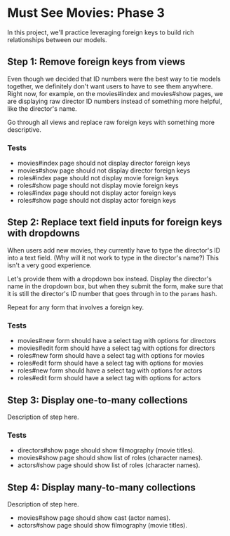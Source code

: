 # Must See Movies: Phase 3

In this project, we'll practice leveraging foreign keys to build rich relationships between our models.

## Step 1: Remove foreign keys from views

Even though we decided that ID numbers were the best way to tie models together, we definitely don't want users to have to see them anywhere. Right now, for example, on the movies#index and movies#show pages, we are displaying raw director ID numbers instead of something more helpful, like the director's name.

Go through all views and replace raw foreign keys with something more descriptive.

### Tests

 - movies#index page should not display director foreign keys
 - movies#show page should not display director foreign keys
 - roles#index page should not display movie foreign keys
 - roles#show page should not display movie foreign keys
 - roles#index page should not display actor foreign keys
 - roles#show page should not display actor foreign keys

## Step 2: Replace text field inputs for foreign keys with dropdowns

When users add new movies, they currently have to type the director's ID into a text field. (Why will it not work to type in the director's name?) This isn't a very good experience.

Let's provide them with a dropdown box instead. Display the director's name in the dropdown box, but when they submit the form, make sure that it is still the director's ID number that goes through in to the `params` hash.

Repeat for any form that involves a foreign key.

### Tests

 - movies#new form should have a select tag with options for directors
 - movies#edit form should have a select tag with options for directors
 - roles#new form should have a select tag with options for movies
 - roles#edit form should have a select tag with options for movies
 - roles#new form should have a select tag with options for actors
 - roles#edit form should have a select tag with options for actors

## Step 3: Display one-to-many collections

Description of step here.

### Tests

 - directors#show page should show filmography (movie titles).
 - movies#show page should show list of roles (character names).
 - actors#show page should show list of roles (character names).

## Step 4: Display many-to-many collections

Description of step here.

 - movies#show page should show cast (actor names).
 - actors#show page should show filmography (movie titles).
